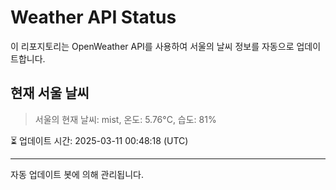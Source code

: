 
# Weather API Status

이 리포지토리는 OpenWeather API를 사용하여 서울의 날씨 정보를 자동으로 업데이트합니다.

## 현재 서울 날씨
> 서울의 현재 날씨: mist, 온도: 5.76°C, 습도: 81%

⏳ 업데이트 시간: 2025-03-11 00:48:18 (UTC)

---
자동 업데이트 봇에 의해 관리됩니다.
